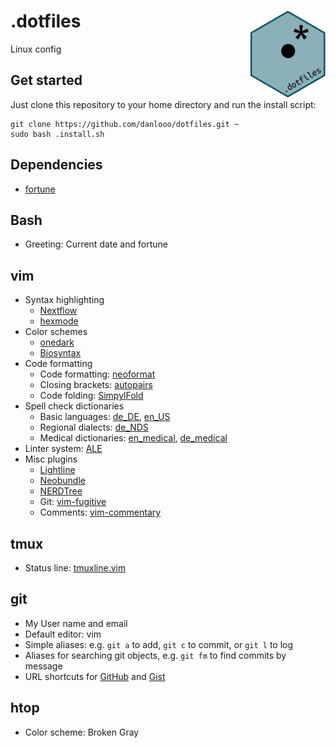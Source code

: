 # .dotfiles <img src='.logo.png' align="right" height="138.5" />
Linux config

## Get started
Just clone this repository to your home directory and run the install script:
```
git clone https://github.com/danlooo/dotfiles.git ~
sudo bash .install.sh
```

## Dependencies
- [fortune](https://wiki.debian.org/fortune)

## Bash
- Greeting: Current date and fortune

## vim
- Syntax highlighting
	- [Nextflow](https://github.com/LukeGoodsell/nextflow-vim)
	- [hexmode](https://github.com/fidian/hexmode)
- Color schemes
	- [onedark](https://github.com/joshdick/onedark.vim)
	- [Biosyntax](https://github.com/danlooo/bioSyntax-vim)
- Code formatting
	- Code formatting: [neoformat](https://github.com/sbdchd/neoformat)
	- Closing brackets: [autopairs](https://github.com/jiangmiao/auto-pairs)
	- Code folding: [SimpylFold](https://github.com/tmhedberg/SimpylFold)
- Spell check dictionaries
	- Basic languages: [de_DE](http://hunspell.github.io/), [en_US](http://hunspell.github.io/)
	- Regional dialects: [de_NDS](https://www.ndr.de/kultur/norddeutsche_sprache/plattdeutsch/woerterbuch101_abc-A.html)
	- Medical dictionaries: [en_medical](https://github.com/glutanimate/wordlist-medicalterms-en), [de_medical](http://hunspell.github.io/)
- Linter system: [ALE](https://github.com/dense-analysis/ale)
- Misc plugins
	- [Lightline](https://github.com/itchyny/lightline.vim)
	- [Neobundle](https://github.com/Shougo/neobundle.vim)
	- [NERDTree](https://github.com/preservim/nerdtree)
	- Git: [vim-fugitive](https://github.com/tpope/vim-fugitive)
	- Comments: [vim-commentary](https://github.com/tpope/vim-commentary)

## tmux
- Status line: [tmuxline.vim](https://github.com/edkolev/tmuxline.vim)

## git
- My User name and email
- Default editor: vim
- Simple aliases: e.g. `git a` to add, `git c` to commit, or `git l` to log
- Aliases for searching git objects, e.g. `git fm` to find commits by message
- URL shortcuts for [GitHub](https://github.com/) and [Gist](https://gist.github.com/)

## htop
- Color scheme: Broken Gray
